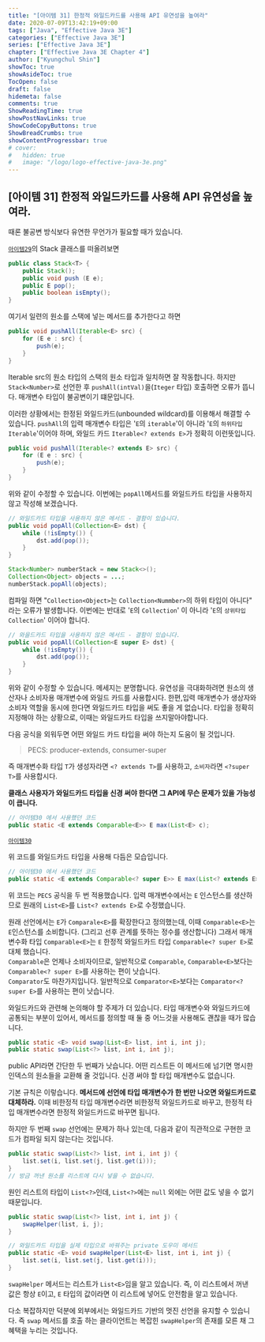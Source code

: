 ```yaml
---
title: "[아이템 31] 한정적 와일드카드를 사용해 API 유연성을 높여라"
date: 2020-07-09T13:42:19+09:00
tags: ["Java", "Effective Java 3E"]
categories: ["Effective Java 3E"]
series: ["Effective Java 3E"]
chapter: ["Effective Java 3E Chapter 4"]
author: ["Kyungchul Shin"]
showToc: true
showAsideToc: true
TocOpen: false
draft: false
hidemeta: false
comments: true
ShowReadingTime: true
showPostNavLinks: true
ShowCodeCopyButtons: true
ShowBreadCrumbs: true
showContentProgressbar: true
# cover:
#   hidden: true
#   image: "/logo/logo-effective-java-3e.png"
---
```

## [아이템 31] 한정적 와일드카드를 사용해 API 유연성을 높여라.

때론 불공변 방식보다 유연한 무언가가 필요할 때가 있습니다.
   
[`아이템29`](/posts/effective-java-3e/chapter-04/item29/)의 Stack 클래스를 떠올려보면

``` java
public class Stack<T> {
    public Stack();
    public void push (E e);
    public E pop();
    public boolean isEmpty();
}
```

여기서 일련의 원소를 스택에 넣는 메서드를 추가한다고 하면

``` java
public void pushAll(Iterable<E> src) {
    for (E e : src) {
        push(e);
    }
}
```

Iterable src의 원소 타입의 스택의 원소 타입과 일치하면 잘 작동합니다. 하지만 `Stack<Number>`로 선언한 후 `pushAll(intVal)`을(`Iteger` 타입) 호출하면 오류가 뜹니다. 매개변수 타입이 불공변이기 떄문입니다.
   
이러한 상황에서는 한정된 와일드카드(unbounded wildcard)를 이용해서 해결할 수 있습니다. `pushAll`의 입력 매개변수 타입은 '`E`의 `iterable`'이 아니라 '`E`의 `하위타입 Iterable`'이어야 하며, 와일드 카드 `Iterable<? extends E>`가 정확히 이런뜻입니다.

``` java
public void pushAll(Iterable<? extends E> src) {
    for (E e : src) {
        push(e);
    }
}
```

위와 같이 수정할 수 있습니다. 이번에는 `popAll`메서드를 와일드카드 타입을 사용하지 않고 작성해 보겠습니다.

``` java
// 와일드카드 타입을 사용하지 않은 메서드 - 결함이 있습니다.
public void popAll(Collection<E> dst) {
    while (!isEmpty()) {
        dst.add(pop());
    }
}
```

``` java
Stack<Number> numberStack = new Stack<>();
Collection<Object> objects = ...;
numberStack.popAll(objects);
```

컴파일 하면 "`Collection<Object>`는 `Collection<Nummber>`의 하위 타입이 아니다" 라는 오류가 발생합니다. 이번에는 반대로 '`E`의 `Collection`' 이 아니라 '`E`의 `상위타입 Collection`' 이어야 합니다.

``` java
// 와을드카드 타입을 사용하지 않은 메서드 - 결함이 있습니다.
public void popAll(Collection<E super E> dst) {
    while (!isEmpty()) {
        dst.add(pop());
    }
}
```

위와 같이 수정할 수 있습니다. 메세지는 분명합니다. 유연성을 극대화하려면 원소의 생산자나 소비자용 매개변수에 와일드 카드를 사용합시다. 한편,입력 매개변수가 생상자와 소비자 역할을 동시에 한다면 와일드카드 타입을 써도 좋을 게 없습니다. 타입을 정확히 지정해야 하는 상황으로, 이때는 와일드카드 타입을 쓰지말아야합니다.

다음 공식을 외워두면 어떤 와일드 카드 타입을 써야 하는지 도움이 될 것입니다.
> PECS: producer-extends, consumer-super

즉 매개변수화 타입 `T`가 생성자라면 `<? extends T>`를 사용하고, `소비자`라면 `<?super T>`를 사용합시다.
   
**클래스 사용자가 와일드카드 타입을 신경 써야 한다면 그 API에 무슨 문제가 있을 가능성이 큽니다.**

``` java
// 아이템30 에서 사용했던 코드
public static <E extends Comparable<E>> E max(List<E> c);
```

[`아이템30`](/posts/effective-java-3e/chapter-04/item30/)

위 코드를 와일드카드 타입을 사용해 다듬은 모습입니다.

``` java
// 아이템30 에서 사용했던 코드
public static <E extends Comparable<? super E>> E max(List<? extends E> c);
```

위 코드는 `PECS` 공식을 두 번 적용했습니다. 입력 매개변수에서는 `E` 인스턴스를 생산하므로 원래의 `List<E>`를 `List<? extends E>`로 수정했습니다.
   
원래 선언에서는 `E`가 `Comparale<E>`를 확장한다고 정의했는데, 이때 `Comparable<E>`는 `E`인스턴스를 소비합니다. (그리고 선후 관계를 뜻하는 정수를 생산합니다) 그래서 매개변수화 타입 `Comparable<E>`는 `E` 한정적 와일드카드 타입 `Comparable<? super E>`로 대체 했습니다.   
`Comparable`은 언제나 소비자이므로, 일반적으로 `Comparable`, `Comparable<E>`보다는 `Comparable<? super E>`를 사용하는 편이 낫습니다.   
`Comparator`도 마찬가지입니다. 일반적으로 `Comparator<E>`보다는 `Comparator<? super E>`를 사용하는 편이 낫습니다.

와일드카드와 관련해 논의해야 할 주제가 더 있습니다. 타입 매개변수와 와일드카드에 공통되는 부분이 있어서, 메서드를 정의할 때 둘 중 어느것을 사용해도 괜찮을 때가 많습니다.

``` java
public static <E> void swap(List<E> list, int i, int j);
public static swap(List<?> list, int i, int j);
```

public API라면 간단한 두 번째가 낫습니다. 어떤 리스트든 이 메서드에 넘기면 명시한 인덱스의 원소들을 교환해 줄 것입니다. 신경 써야 할 타입 매개변수도 없습니다.

기본 규칙은 이렇습니다. **메서드에 선언에 타입 매개변수가 한 번만 나오면 와일드카드로 대체하라.** 이때 비한정적 타입 매개변수라면 비한정적 와일드카드로 바꾸고, 한정적 타입 매개변수라면 한정적 와일드카드로 바꾸면 됩니다.

하지만 두 번째 `swap` 선언에는 문제가 하나 있는데, 다음과 같이 직관적으로 구현한 코드가 컴파일 되지 않는다는 것입니다.

``` java
public static swap(List<?> list, int i, int j) {
    list.set(i, list.set(j, list.get(i)));
}
// 방금 꺼낸 원소를 리스트에 다시 넣을 수 없습니다.
```

원인 리스트의 타입이 `List<?>`인데, `List<?>`에는 `null` 외에는 어떤 값도 넣을 수 없기 때문입니다.

``` java
public static swap(List<?> list, int i, int j) {
    swapHelper(list, i, j);
}

// 와일드카드 타입을 실제 타입으로 바꿔주는 private 도우미 메서드
public static <E> void swapHelper(List<E> list, int i, int j) {
    list.set(i, list.set(j, list.get(i)));
}
```

`swapHelper` 메서드는 리스트가 `List<E>`임을 알고 있습니다. 즉, 이 리스트에서 꺼낸 값은 항상 `E`이고, `E` 타입의 값이라면 이 리스트에 넣어도 안전함을 알고 있습니다.
   
다소 복잡하지만 덕분에 외부에서는 와일드카드 기반의 멋진 선언을 유지할 수 있습니다. 즉 `swap` 메서드를 호출 하는 클라이언트는 복잡힌 `swapHelper`의 존재를 모른 채 그 혜택을 누리는 것입니다.